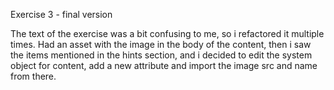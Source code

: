 Exercise 3 - final version

The text of the exercise was a bit confusing to me, so i refactored it multiple times. Had an asset with the image in the body of the content, then i saw the items mentioned in the hints section, and i decided to edit the system object for content, add a new attribute and import the image src and name from there.
